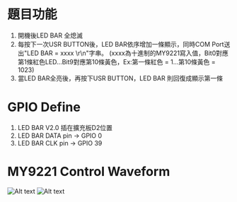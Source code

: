 # 題目功能
   1. 開機後LED BAR 全熄滅
   2. 每按下一次USR BUTTON後，LED BAR依序增加一條顯示，同時COM Port送出"LED BAR = xxxx \r\n"字串。
      (xxxx為十進制的MY9221寫入值，Bit0對應第1條紅色LED...Bit9對應第10條黃色，Ex:第一條紅色 = 1...第10條黃色 = 1023)
   3. 當LED BAR全亮後，再按下USR BUTTON，LED BAR 則回復成顯示第一條
# GPIO Define
   1. LED BAR V2.0 插在擴充板D2位置
   2. LED BAR DATA pin -> GPIO 0
   3. LED BAR CLK pin  -> GPIO 39
# MY9221 Control Waveform
   ![Alt text]()
   ![Alt text]() 
